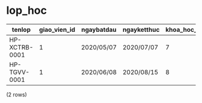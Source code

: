 lop_hoc
=======

|    tenlop     | giao_vien_id | ngaybatdau | ngayketthuc | khoa_hoc_id |      trangthai       | ghichu |
|---------------|--------------|------------|-------------|-------------|----------------------|--------|
| HP-XCTRB-0001 | 1            | 2020/05/07 | 2020/07/07  | 7           | Đang hoạt động |        |
| HP-TGVV-0001  | 1            | 2020/06/08 | 2020/08/15  | 8           | Đã kết thúc     |        |
(2 rows)

